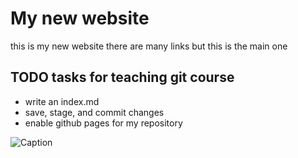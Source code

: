 # My new website

this is my new website there are many links but this is the main one

## TODO tasks for teaching git course

+ write an index.md
+ save, stage, and commit changes
+ enable github pages for my repository

![Caption](https://www.shutterstock.com/image-photo/beautiful-scenic-landscape-mountain-fuji-fujisan-1450515365)